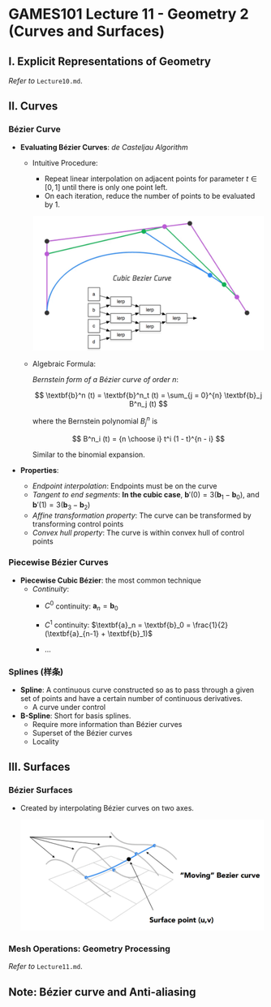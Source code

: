 # GAMES101 Lecture 11 - Geometry 2 (Curves and Surfaces)

## I. Explicit Representations of Geometry

*Refer to* `Lecture10.md`.



## II. Curves

### Bézier Curve

- **Evaluating Bézier Curves**: *de Casteljau Algorithm*

  - Intuitive Procedure:

    - Repeat linear interpolation on adjacent points for parameter $t \in [0, 1]$ until there is only one point left.
    - On each iteration, reduce the number of points to be evaluated by 1.

    ![img-1](images/Lecture11-img-1.png)

  - Algebraic Formula:

    *Bernstein form of a Bézier curve of order* $n$:

    $$
    \textbf{b}^n (t) = \textbf{b}^n_t (t) = \sum_{j = 0}^{n} \textbf{b}_j B^n_j (t)
    $$

    where the Bernstein polynomial $B^n_j$ is

    $$
    B^n_i (t) = {n \choose i} t^i (1 - t)^{n - i}
    $$
    
    Similar to the binomial expansion.

- **Properties**: 

  - *Endpoint interpolation*: Endpoints must be on the curve
  - *Tangent to end segments*: **In the cubic case**, $\textbf{b}'(0) = 3(\textbf{b}_1 - \textbf{b}_0)$, and $\textbf{b}'(1) = 3(\textbf{b}_3 - \textbf{b}_2)$
  - *Affine transformation property*: The curve can be transformed by transforming control points
  - *Convex hull property*: The curve is within convex hull of control points



### Piecewise Bézier Curves

- **Piecewise Cubic Bézier**: the most common technique
  - *Continuity*:
    - $C^0$ continuity: $\textbf{a}_n = \textbf{b}_0$ 

    - $C^1$ continuity: $\textbf{a}_n = \textbf{b}_0 = \frac{1}{2} (\textbf{a}_{n-1} + \textbf{b}_1)$

    - ...



### Splines (样条)

- **Spline**: A continuous curve constructed so as to pass through a given set of points and have a certain number of continuous derivatives.
  - A curve under control
- **B-Spline**: Short for basis splines.
  - Require more information than Bézier curves
  - Superset of the Bézier curves
  - Locality



## III. Surfaces

### Bézier Surfaces

- Created by interpolating Bézier curves on two axes.

  ![img-2](images/Lecture11-img-2.png)



### Mesh Operations: Geometry Processing

*Refer to* `Lecture11.md`.



## Note: Bézier curve and Anti-aliasing

